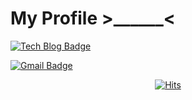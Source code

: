 # My Profile >______<

[![Tech Blog Badge](http://img.shields.io/badge/-Tech%20blog-black?style=flat-square&logo=github&link=https://devlibrary00108.tistory.com)](https://devlibrary00108.tistory.com)
	

[![Gmail Badge](https://img.shields.io/badge/Gmail-d14836?style=flat-square&logo=Gmail&logoColor=white&link=mailto:gkstmdwn234@gmail.com)](mailto:gkstmdwn234@gmail.com)


<div align=center>
	
  [![Hits](https://hits.seeyoufarm.com/api/count/incr/badge.svg?url=https%3A%2F%2Fgithub.com%2Fchaselover%2F&count_bg=%23E394DE&title_bg=%23E7DBDB&icon=&icon_color=%23111010&title=hits&edge_flat=false)](https://hits.seeyoufarm.com)
	
</div>
